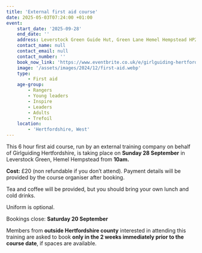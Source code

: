 ```yaml
---
title: 'External first aid course'
date: 2025-05-03T07:24:00 +01:00
event:
    start_date: '2025-09-28'
    end_date: ''
    address: Leverstock Green Guide Hut, Green Lane Hemel Hempstead HP2 4SA
    contact_name: null
    contact_email: null
    contact_number: ''
    book_now_link: 'https://www.eventbrite.co.uk/e/girlguiding-hertfordshire-external-first-aid-course-tickets-1343880405469?aff=oddtdtcreator'
    image: '/assets/images/2024/12/first-aid.webp'
    type:
        - First aid
    age-group:
        - Rangers
        - Young leaders
        - Inspire
        - Leaders
        - Adults
        - Trefoil
    location:
        - 'Hertfordshire, West'
---
```

This 6 hour first aid course, run by an external training company on behalf of Girlguiding Hertfordshire, is taking place on **Sunday 28 September** in Leverstock Green, Hemel Hempstead from **10am.**

**Cost:** £20 (non refundable if you don’t attend). Payment details will be provided by the course organiser after booking.

Tea and coffee will be provided, but you should bring your own lunch and cold drinks.

Uniform is optional.

Bookings close: **Saturday 20 September**

Members from **outside Hertfordshire county** interested in attending this training are asked to book **only in the 2 weeks immediately prior to the course date**, if spaces are available.
